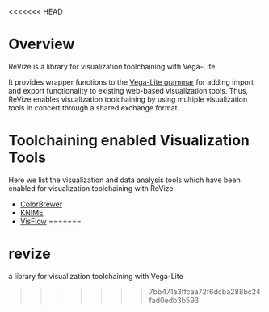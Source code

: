 <<<<<<< HEAD
# Overview

ReVize is a library for visualization toolchaining with Vega-Lite.

It provides wrapper functions to the [Vega-Lite grammar](https://vega.github.io/vega-lite) for adding import and export functionality to existing web-based visualization tools.
Thus, ReVize enables visualization toolchaining by using multiple visualization tools in concert through a shared exchange format.

# Toolchaining enabled Visualization Tools
Here we list the visualization and data analysis tools which have been enabled for visualization toolchaining with ReVize:

* [ColorBrewer](https://vis-au.github.io/colorbrewer)
* [KNIME](TBA)
* [VisFlow](TBA)
=======
# revize
a library for visualization toolchaining with Vega-Lite
>>>>>>> 7bb471a3ffcaa72f6dcba288bc24fad0edb3b593

